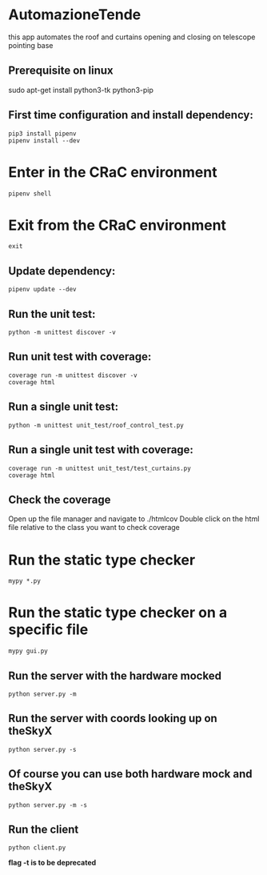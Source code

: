 # AutomazioneTende
this app automates the roof and curtains opening and closing on telescope pointing base

## Prerequisite on linux
sudo apt-get install python3-tk python3-pip

## First time configuration and install dependency:

```
pip3 install pipenv
pipenv install --dev
```

# Enter in the CRaC environment

```
pipenv shell
```

# Exit from the CRaC environment

```
exit
```

## Update dependency:

```
pipenv update --dev
```

## Run the unit test:

```
python -m unittest discover -v
```

## Run unit test with coverage:

```
coverage run -m unittest discover -v
coverage html
```

## Run a single unit test:

```
python -m unittest unit_test/roof_control_test.py
```

## Run a single unit test with coverage:

```
coverage run -m unittest unit_test/test_curtains.py
coverage html
```

## Check the coverage
Open up the file manager and navigate to  ./htmlcov
Double click on the html file relative to the class you want to check coverage

# Run the static type checker 

```
mypy *.py
```

# Run the static type checker on a specific file

```
mypy gui.py
```

## Run the server with the hardware mocked

```
python server.py -m
```

## Run the server with coords looking up on theSkyX

```
python server.py -s
```

## Of course you can use both hardware mock and theSkyX

```
python server.py -m -s
```

## Run the client ##

```
python client.py
```

**flag -t is to be deprecated**
